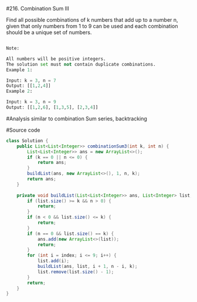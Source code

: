 #216. Combination Sum III

Find all possible combinations of k numbers that add up to a number n, given that only numbers from 1 to 9 can be used and each combination should be a unique set of numbers.

```python

Note:

All numbers will be positive integers.
The solution set must not contain duplicate combinations.
Example 1:

Input: k = 3, n = 7
Output: [[1,2,4]]
Example 2:

Input: k = 3, n = 9
Output: [[1,2,6], [1,3,5], [2,3,4]]

```

#Analysis
similar to combination Sum series, backtracking

#Source code
```java
class Solution {
    public List<List<Integer>> combinationSum3(int k, int n) {
        List<List<Integer>> ans = new ArrayList<>();
        if (k == 0 || n <= 0) {
            return ans;
        }
        buildList(ans, new ArrayList<>(), 1, n, k);
        return ans;
    }
    
    private void buildList(List<List<Integer>> ans, List<Integer> list, int index, int n, int k) {
        if (list.size() >= k && n > 0) {
            return;
        }
        if (n < 0 && list.size() <= k) {
            return;
        }
        if (n == 0 && list.size() == k) {
            ans.add(new ArrayList<>(list));
            return;
        }
        for (int i = index; i <= 9; i++) {
            list.add(i);
            buildList(ans, list, i + 1, n - i, k);
            list.remove(list.size() - 1);
        }
        return;
    }
}
```

